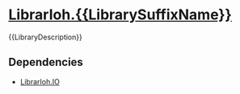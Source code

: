 # [LibrarIoh.{{LibrarySuffixName}}](https://github.com/SorceryStory/LibrarIoh.{{LibrarySuffixName}})

{{LibraryDescription}}

## Dependencies

- [LibrarIoh.IO](https://github.com/SorceryStory/LibrarIoh.IO)
